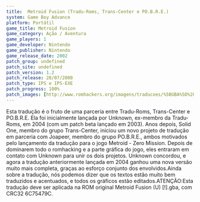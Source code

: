 ```yaml
---
title:  Metroid Fusion (Tradu-Roms, Trans-Center e PO.B.R.E.)
system: Game Boy Advance
platform: Portátil
game_title: Metroid Fusion
game_category: Ação / Aventura
game_players: 1
game_developer: Nintendo
game_publisher: Nintendo
game_release_date: 2002
patch_group: undefined
patch_site: undefined
patch_version: 1.2
patch_release: 28/07/2008
patch_type: IPS e IPS-EXE
patch_progress: 100%
patch_images: [http://www.romhackers.org/imagens/traducoes/%5BGBA%5D%20Metroid%20Fusion%20-%20Tradu-Roms%20-%20Trans-Center%20-%20POBRE%20-%2001.png,http://www.romhackers.org/imagens/traducoes/%5BGBA%5D%20Metroid%20Fusion%20-%20Tradu-Roms%20-%20Trans-Center%20-%20POBRE%20-%2002.png,http://www.romhackers.org/imagens/traducoes/%5BGBA%5D%20Metroid%20Fusion%20-%20Tradu-Roms%20-%20Trans-Center%20-%20POBRE%20-%2003.png]
---
```

Esta tradução é o fruto de uma parceria entre Tradu-Roms, Trans-Center e PO.B.R.E. Ela foi inicialmente lançada por Unknown, ex-membro da Tradu-Roms, em 2004 (com um patch beta lançado em 2003). Anos depois, Solid One, membro do grupo Trans-Center, iniciou um novo projeto de tradução em parceria com Joapeer, membro do grupo PO.B.R.E., ambos motivados pelo lançamento da tradução para o jogo Metroid - Zero Mission. Depois de dominarem todo o romhacking e a parte gráfica do jogo, eles entraram em contato com Unknown para unir os dois projetos. Unknown concordou, e agora a tradução anteriormente lançada em 2004 ganhou uma nova versão muito mais completa, graças ao esforço conjunto dos envolvidos.Ainda sobre a tradução, nós podemos dizer que os textos estão muito bem traduzidos e acentuados, e todos os gráficos estão editados.ATENÇÃO:Esta tradução deve ser aplicada na ROM original Metroid Fusion (U) [!].gba, com CRC32 6C75479C.